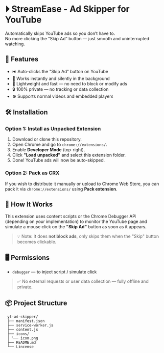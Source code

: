 # ⏵ StreamEase - Ad Skipper for YouTube

Automatically skips YouTube ads so you don’t have to.  
No more clicking the “Skip Ad” button — just smooth and uninterrupted watching.

## 🚀 Features

- ⏭️ Auto-clicks the "Skip Ad" button on YouTube
- 🧠 Works instantly and silently in the background
- 🧩 Lightweight and fast — no need to block or modify ads
- 🔒 100% private — no tracking or data collection
- ⚙️ Supports normal videos and embedded players

## 🛠️ Installation

### Option 1: Install as Unpacked Extension

1. Download or clone this repository.
2. Open Chrome and go to `chrome://extensions/`.
3. Enable **Developer Mode** (top-right).
4. Click **"Load unpacked"** and select this extension folder.
5. Done! YouTube ads will now be auto-skipped.

### Option 2: Pack as CRX
If you wish to distribute it manually or upload to Chrome Web Store, you can pack it via `chrome://extensions/` using **Pack extension**.

## 🧠 How It Works

This extension uses content scripts or the Chrome Debugger API (depending on your implementation) to monitor the YouTube page and simulate a mouse click on the **"Skip Ad"** button as soon as it appears.

> 💡 Note: It does **not block ads**, only skips them when the "Skip" button becomes clickable.

## 🖥️ Permissions

- `debugger` — to inject script / simulate click

> ✅ No external requests or user data collection — fully offline and private.

## 📦 Project Structure
```
 yt-ad-skipper/
 ├── manifest.json
 ├── service-worker.js
 ├── content.js
 ├── icons/
 │ └── icon.png
 ├── README.md
 └── Lincense
```